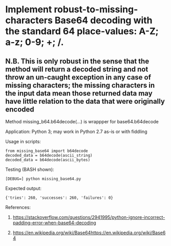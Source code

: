 # Implement robust-to-missing-characters Base64 decoding with the standard 64 place-values: A-Z; a-z; 0-9; +; /.

## N.B. This is only robust in the sense that the method will return a decoded string and not throw an un-caught exception in any case of missing characters; the missing characters in the input data mean those returned data may have little relation to the data that were originally encoded

Method missing_b64.b64decode(...) is wrappper for base64.b64decode

Application:  Python 3; may work in Python 2.7 as-is or with fiddling

Usage in scripts:

    from missing_base64 import b64decode
    decoded_data = b64decode(ascii_string)
    decoded_data = b64decode(ascii_bytes)

Testing (BASH shown):  

    [DEBUG=] python missing_base64.py

Expected output:

    {'tries': 260, 'successes': 260, 'failures': 0}


References:

1) https://stackoverflow.com/questions/2941995/python-ignore-incorrect-padding-error-when-base64-decoding

2) https://en.wikipedia.org/wiki/Base64https://en.wikipedia.org/wiki/Base64
